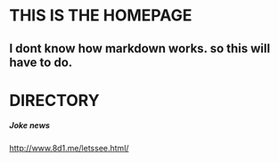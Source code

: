 # THIS IS THE HOMEPAGE
## I dont know how markdown works. so this will have to do.










# DIRECTORY
##### Joke news
http://www.8d1.me/letssee.html/


